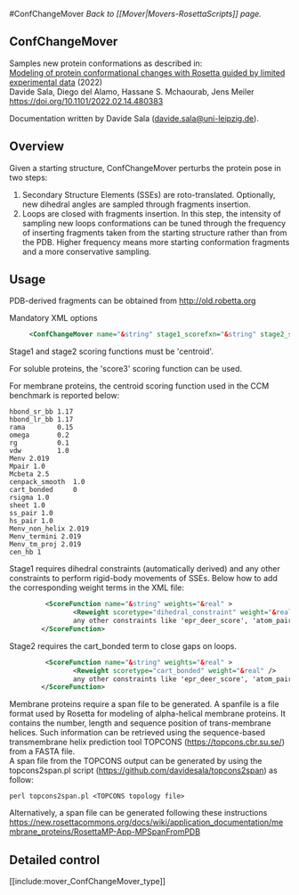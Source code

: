 #ConfChangeMover
*Back to [[Mover|Movers-RosettaScripts]] page.*
## ConfChangeMover

Samples new protein conformations as described in:                     
[Modeling of protein conformational changes with Rosetta guided by limited experimental data](https://www.biorxiv.org/content/10.1101/2022.02.14.480383v1) (2022)                                          
Davide Sala, Diego del Alamo, Hassane S. Mchaourab, Jens Meiler
https://doi.org/10.1101/2022.02.14.480383

Documentation written by Davide Sala (davide.sala@uni-leipzig.de).
## Overview

Given a starting structure, ConfChangeMover perturbs the protein pose in two steps:                                       
1. Secondary Structure Elements (SSEs) are roto-translated. Optionally, new dihedral angles are sampled through fragments insertion.
2. Loops are closed with fragments insertion. In this step, the intensity of sampling new loops conformations can be tuned through the frequency of inserting fragments taken from the starting structure rather than from the PDB. Higher frequency means more starting conformation fragments and a more conservative sampling.                  
## Usage
PDB-derived fragments can be obtained from http://old.robetta.org

Mandatory XML options
```xml
     <ConfChangeMover name="&string" stage1_scorefxn="&string" stage2_scorefxn="&string" /> 
```
Stage1 and stage2 scoring functions must be 'centroid'.

For soluble proteins, the 'score3' scoring function can be used.

For membrane proteins, the centroid scoring function used in the CCM benchmark is reported below:
```
hbond_sr_bb 1.17
hbond_lr_bb 1.17
rama        0.15
omega       0.2
rg          0.1
vdw         1.0
Menv 2.019
Mpair 1.0
Mcbeta 2.5
cenpack_smooth  1.0
cart_bonded     0
rsigma 1.0
sheet 1.0
ss_pair 1.0
hs_pair 1.0
Menv_non_helix 2.019
Menv_termini 2.019
Menv_tm_proj 2.019
cen_hb 1
```
Stage1 requires dihedral constraints (automatically derived) and any other constraints to perform rigid-body movements of SSEs. Below how to add the corresponding weight terms in the XML file:
```xml
         <ScoreFunction name="&string" weights="&real" >
                <Reweight scoretype="dihedral_constraint" weight="&real" />
                any other constraints like 'epr_deer_score', 'atom_pair_constraint' etc.
        </ScoreFunction>
```
Stage2 requires the cart_bonded term to close gaps on loops.
```xml
         <ScoreFunction name="&string" weights="&real" >
                <Reweight scoretype="cart_bonded" weight="&real" />
                any other constraints like 'epr_deer_score', 'atom_pair_constraint' etc.>
        </ScoreFunction>
```

Membrane proteins require a span file to be generated. A spanfile is a file format used by Rosetta for modeling of alpha-helical membrane proteins. It contains the number, length and sequence position of trans-membrane helices. Such information can be retrieved using the sequence-based transmembrane helix prediction tool TOPCONS (https://topcons.cbr.su.se/) from a FASTA file.   
A span file from the TOPCONS output can be generated by using the topcons2span.pl script (https://github.com/davidesala/topcons2span) as follow:
```
perl topcons2span.pl <TOPCONS topology file>
```
Alternatively, a span file can be generated following these instructions https://new.rosettacommons.org/docs/wiki/application_documentation/membrane_proteins/RosettaMP-App-MPSpanFromPDB


## Detailed control

[[include:mover_ConfChangeMover_type]]

